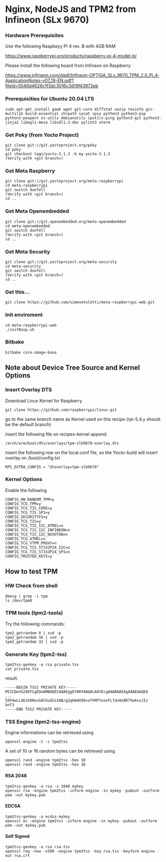 # Nginx, NodeJS and TPM2 from Infineon (SLx 9670) 

### Hardware Prerequisites 

Use the following Raspbeyy PI 4 rev. B with 4GB RAM

https://www.raspberrypi.org/products/raspberry-pi-4-model-b/

Please install the following board from Infineon on Raspberry

https://www.infineon.com/dgdl/Infineon-OPTIGA_SLx_9670_TPM_2.0_Pi_4-ApplicationNotes-v07_19-EN.pdf?fileId=5546d4626c1f3dc3016c3d19f43972eb

### Prerequisities for Ubuntu 20.04 LTS 

```
sudo apt-get install gawk wget git-core diffstat unzip texinfo gcc-multilib build-essential chrpath socat cpio python3 python3-pip python3-pexpect xz-utils debianutils iputils-ping python3-git python3-jinja2 libegl1-mesa libsdl1.2-dev pylint3 xterm
```

### Get Poky (from Yocto Project)

```
git clone git://git.yoctoproject.org/poky
cd poky
git checkout tags/yocto-3.1.3 -b my-yocto-3.1.3
(Verify with «git branch»)
```

### Get Meta Raspberry

```
git clone git://git.yoctoproject.org/meta-raspberrypi
cd meta-raspberrypi
git switch dunfell
(Verify with «git branch»)
cd ..
```

### Get Meta Openembedded

```
git clone git://git.openembedded.org/meta-openembedded
cd meta-openembedded
git switch dunfell
(Verify with «git branch»)
cd ..
```

### Get Meta Security

```
git clone git://git.yoctoproject.org/meta-security
cd meta-security
git switch dunfell
(Verify with «git branch»)
cd ..
```

### Get this...

```
git clone https://github.com/simonetolotti/meta-raspberrypi-web.git
```

### Init enviroment 

```
cd meta-raspberrypi-web
./initRasp.sh
```

### Bitbake

```
bitbake core-image-base
```

## Note about Device Tree Source and Kernel Options

### Insert Overlay DTS

Download Linux Kernel for Raspberry

```
git clone https://github.com/raspberrypi/linux.git
```

go to the same branch name as Kernel used on this recipe (rpi-5.4.y should be the default branch)

insert the following file on recipes-kernel append.

```
/arch/arm/boot/dts/overlays/tpm-slb9670-overlay.dts 
```

insert the following row on the local.conf file, so the Yocto-build will insert overlay on /boot/config.txt

```
RPI_EXTRA_CONFIG = "dtoverlay=tpm-slb9670"
```

### Kernel Options

Enable the following 

```
CONFIG_HW_RANDOM_TPM=y
CONFIG_TCG_TPM=y
CONFIG_TCG_TIS_CORE=y
CONFIG_TCG_TIS_SPI=y
CONFIG_SECURITYFS=y
CONFIG_TCG_TIS=y
CONFIG_TCG_TIS_I2C_ATMEL=n
CONFIG_TCG_TIS_I2C_INFINEON=n
CONFIG_TCG_TIS_I2C_NUVOTON=n
CONFIG_TCG_ATMEL=n
CONFIG_TCG_VTPM_PROXY=n
CONFIG_TCG_TIS_ST33ZP24_I2C=n
CONFIG_TCG_TIS_ST33ZP24_SPI=n
CONFIG_TRUSTED_KEYS=y
```

## How to test TPM

### HW Check from shell

```
dmesg | grep -i tpm
ls /dev/tpm0

```

### TPM tools (tpm2-tools)

Try the following commands:

```
tpm2_getrandom 8 | xxd -p
tpm2_getrandom 16 | xxd -p
tpm2_getrandom 32 | xxd -p
```

### Generate Key (tpm2-tss)

```
tpm2tss-genkey -a rsa private.tss
cat private.tss
```

result:

```
-----BEGIN TSS2 PRIVATE KEY-----
MIICDwYGZ4EFCgEDoAMBAQECAQAEggEYARYAAQALAAYEcgAAABAAEAgAAAEAAQEA
...
5Xh9wLLdEzh0NoxGACGuGGiSAB/g2qHAdXQ9vofhMfYxoxFL7du9xBR7VwknuJIz
bnfJ
-----END TSS2 PRIVATE KEY-----
```

### TSS Engine (tpm2-tss-engine)

Engine informations can be retrieved using

```
openssl engine -t -c tpm2tss
```

A set of 10 or 16 random bytes can be retrieved using

```
openssl rand -engine tpm2tss -hex 10
openssl rand -engine tpm2tss -hex 16
```

#### RSA 2048

```
tpm2tss-genkey -a rsa -s 2048 mykey
openssl rsa -engine tpm2tss -inform engine -in mykey -pubout -outform pem -out mykey.pub
```

#### EDCSA

```
tpm2tss-genkey -a ecdsa mykey
openssl ec -engine tpm2tss -inform engine -in mykey -pubout -outform pem -out mykey.pub
```

#### Self Signed

```
tpm2tss-genkey -a rsa rsa.tss
openssl req -new -x509 -engine tpm2tss -key rsa.tss -keyform engine -out rsa.crt
```








